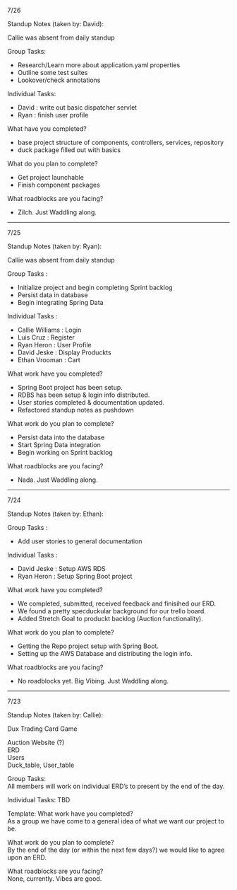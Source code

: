 7/26

Standup Notes (taken by: David):

Callie was absent from daily standup

Group Tasks:
- Research/Learn more about application.yaml properties
- Outline some test suites
- Lookover/check annotations

Individual Tasks:
- David : write out basic dispatcher servlet
- Ryan : finish user profile

What have you completed?
- base project structure of components, controllers, services, repository
- duck package filled out with basics 

What do you plan to complete?
- Get project launchable
- Finish component packages

What roadblocks are you facing?
- Zilch. Just Waddling along.

--------------------------------------

7/25

Standup Notes (taken by: Ryan):

Callie was absent from daily standup

Group Tasks :
- Initialize project and begin completing Sprint backlog
- Persist data in database
- Begin integrating Spring Data

Individual Tasks :
- Callie Williams : Login
- Luis Cruz : Register
- Ryan Heron : User Profile
- David Jeske : Display Produckts
- Ethan Vrooman : Cart

What work have you completed?
- Spring Boot project has been setup.
- RDBS has been setup & login info distributed.
- User stories completed & documentation updated.
- Refactored standup notes as pushdown

What work do you plan to complete?
- Persist data into the database
- Start Spring Data integration
- Begin working on Sprint backlog

What roadblocks are you facing?
- Nada. Just Waddling along.

--------------------------------------

7/24

Standup Notes (taken by: Ethan):

Group Tasks :
- Add user stories to general documentation

Individual Tasks :
- David Jeske : Setup AWS RDS
- Ryan Heron : Setup Spring Boot project

What work have you completed?
- We completed, submitted, received feedback and finisihed our ERD.
- We found a pretty specduckular background for our trello board.
- Added Stretch Goal to produckt backlog (Auction functionality).

What work do you plan to complete?
- Getting the Repo project setup with Spring Boot.
- Setting up the AWS Database and distributing the login info.

What roadblocks are you facing?
- No roadblocks yet. Big Vibing. Just Waddling along.

--------------------------------------

7/23

Standup Notes (taken by: Callie):

Dux Trading Card Game  

Auction Website (?)  
ERD  
Users  
Duck_table, User_table  

Group Tasks:  
All members will work on individual ERD’s to present by the end of the day.

Individual Tasks: TBD

Template:
What work have you completed?  
As a group we have come to a general idea of what we want our project to be. 

What work do you plan to complete?  
By the end of the day (or within the next few days?) we would like to agree upon an ERD.  

What roadblocks are you facing?  
None, currently. Vibes are good.
